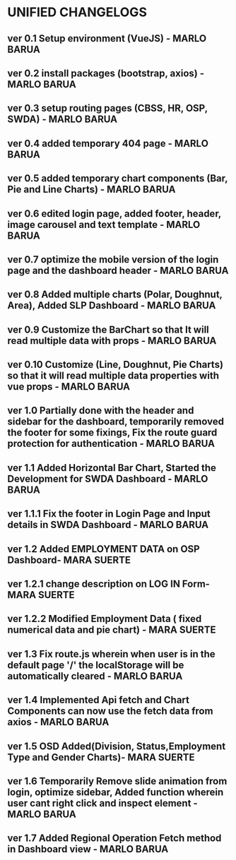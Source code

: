 # UNIFIED CHANGELOGS

## 

## ver 0.1 Setup environment (VueJS) - MARLO BARUA

## ver 0.2 install packages (bootstrap, axios) - MARLO BARUA

## ver 0.3 setup routing pages (CBSS, HR, OSP, SWDA) - MARLO BARUA

## ver 0.4 added temporary 404 page - MARLO BARUA

## ver 0.5 added temporary chart components (Bar, Pie and Line Charts) - MARLO BARUA

## ver 0.6 edited login page, added footer, header, image carousel and text template - MARLO BARUA

## ver 0.7 optimize the mobile version of the login page and the dashboard header - MARLO BARUA

## ver 0.8 Added multiple charts (Polar, Doughnut, Area), Added SLP Dashboard - MARLO BARUA

## ver 0.9 Customize the BarChart so that It will read multiple data with props - MARLO BARUA

## ver 0.10 Customize (Line, Doughnut, Pie Charts) so that it will read multiple data properties with vue props - MARLO BARUA

## ver 1.0 Partially done with the header and sidebar for the dashboard, temporarily removed the footer for some fixings, Fix the route guard protection for authentication - MARLO BARUA

## ver 1.1 Added Horizontal Bar Chart, Started the Development for SWDA Dashboard - MARLO BARUA

## ver 1.1.1 Fix the footer in Login Page and Input details in SWDA Dashboard - MARLO BARUA

## ver 1.2  Added EMPLOYMENT DATA on OSP Dashboard- MARA SUERTE

## ver 1.2.1 change description on LOG IN Form- MARA SUERTE

## ver 1.2.2 Modified Employment Data ( fixed numerical data and pie chart) - MARA SUERTE

## ver 1.3 Fix route.js wherein when user is in the default page '/' the localStorage will be automatically cleared - MARLO BARUA

## ver 1.4 Implemented Api fetch and Chart Components can now use the fetch data from axios - MARLO BARUA

## ver 1.5 OSD Added(Division, Status,Employment Type and Gender Charts)- MARA SUERTE

## ver 1.6 Temporarily Remove slide animation from login, optimize sidebar, Added function wherein user cant right click and inspect element - MARLO BARUA

## ver 1.7 Added Regional Operation Fetch method in Dashboard view - MARLO BARUA


